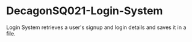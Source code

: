 # DecagonSQ021-Login-System
Login System retrieves a user's signup and login details and saves it in a file.
